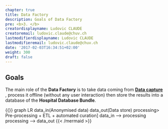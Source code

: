 ```yaml
---
chapter: true
title: Data Factory
description: Goals of Data Factory
pre: <b>3. </b>
creatordisplayname: Ludovic CLAUDE
creatoremail: ludovic.claude@chuv.ch
lastmodifierdisplayname: Ludovic CLAUDE
lastmodifieremail: ludovic.claude@chuv.ch
date: '2017-02-03T16:34:51+02:00'
weight: 300
draft: false
---
```


## Goals

The main role of the __Data Factory__ is to take data coming from [__Data capture__](../data-capture) , process it offline (without any user interaction) then store the results into a database of the __Hospital Database Bundle__.

<!-- more -->

{{<mermaid align="left">}}
graph LR
        data_in(Anonymised data)
        data_out(Data store)
        processing> Pre-processing + ETL + automated curation]
        data_in --> processing
        processing --> data_out
{{< /mermaid >}}
